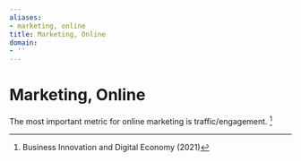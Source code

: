 ```yaml
---
aliases:
- marketing, online
title: Marketing, Online
domain:
- ''
---
```


# Marketing, Online

The most important metric for online marketing is traffic/engagement. [^1]

[^1]: Business Innovation and Digital Economy (2021)
